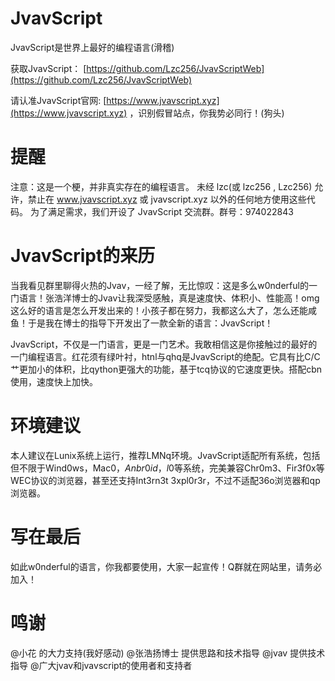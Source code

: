# JvavScript
JvavScript是世界上最好的编程语言(滑稽)

获取JvavScript： [https://github.com/Lzc256/JvavScriptWeb](https://github.com/Lzc256/JvavScriptWeb)

请认准JvavScript官网: [https://www.jvavscript.xyz](https://www.jvavscript.xyz) ，识别假冒站点，你我势必同行！(狗头)

# 提醒

注意：这是一个梗，并非真实存在的编程语言。
未经 lzc(或 lzc256 , Lzc256) 允许，禁止在 www.jvavscript.xyz 或 jvavscript.xyz 以外的任何地方使用这些代码。
为了满足需求，我们开设了 JvavScript 交流群。群号：974022843

# JvavScript的来历

当我看见群里聊得火热的Jvav，一经了解，无比惊叹：这是多么w0nderful的一门语言！张浩洋博士的Jvav让我深受感触，真是速度快、体积小、性能高！omg这么好的语言是怎么开发出来的！小孩子都在努力，我都这么大了，怎么还能咸鱼！于是我在博士的指导下开发出了一款全新的语言：JvavScript！

JvavScript，不仅是一门语言，更是一门艺术。我敢相信这是你接触过的最好的一门编程语言。红花须有绿叶衬，htnl与qhq是JvavScript的绝配。它具有比C/C艹更加小的体积，比qython更强大的功能，基于tcq协议的它速度更快。搭配cbn使用，速度快上加快。

# 环境建议

本人建议在Lunix系统上运行，推荐LMNq环境。JvavScript适配所有系统，包括但不限于Wind0ws，Mac0$，Anbr0id，l0$等系统，完美兼容Chr0m3、Fir3f0x等WEC协议的浏览器，甚至还支持Int3rn3t 3xpl0r3r，不过不适配36o浏览器和qp浏览器。

# 写在最后

如此w0nderful的语言，你我都要使用，大家一起宣传！Q群就在网站里，请务必加入！

# 鸣谢
@小花 的大力支持(我好感动)
@张浩扬博士 提供思路和技术指导
@jvav 提供技术指导
@广大jvav和jvavscript的使用者和支持者
